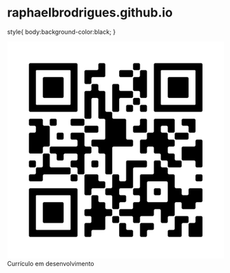 # raphaelbrodrigues.github.io
style{
body:background-color:black;
}
<body>
<img src='images/QR.png'/>
Currículo em desenvolvimento 
</body>
